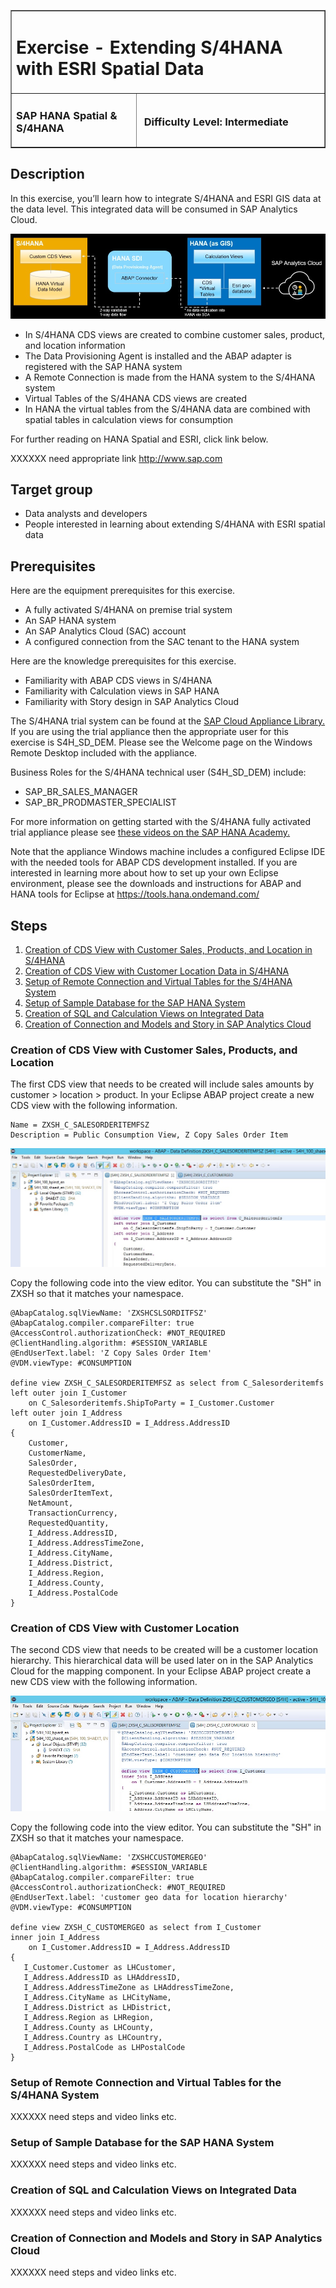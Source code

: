 <table width=100% border=>
<tr><td colspan=2><h1>Exercise - Extending S/4HANA with ESRI Spatial Data</h1></td></tr>
<tr><td width=40%><h3>SAP HANA Spatial & S/4HANA</h3></td><td width=60%><h3>&nbsp;Difficulty Level: Intermediate</h3></td></tr>
</table>


## Description
In this exercise, you’ll learn how to integrate S/4HANA and ESRI GIS data at the data level. This integrated data will be consumed in SAP Analytics Cloud.

<img src="images/s4HpEsriDemoArch02.jpg">    

* In S/4HANA CDS views are created to combine customer sales, product, and location information
* The Data Provisioning Agent is installed and the ABAP adapter is registered with the SAP HANA system
* A Remote Connection is made from the HANA system to the S/4HANA system
* Virtual Tables of the S/4HANA CDS views are created
* In HANA the virtual tables from the S/4HANA data are combined with spatial tables in calculation views for consumption

For further reading on HANA Spatial and ESRI, click link below.

XXXXXX need appropriate link <http://www.sap.com>


## Target group

* Data analysts and developers
* People interested in learning about extending S/4HANA with ESRI spatial data  


## Prerequisites
  
Here are the equipment prerequisites for this exercise.

* A fully activated S/4HANA on premise trial system
* An SAP HANA system 
* An SAP Analytics Cloud (SAC) account
* A configured connection from the SAC tenant to the HANA system

Here are the knowledge prerequisites for this exercise.

* Familiarity with ABAP CDS views in S/4HANA
* Familiarity with Calculation views in SAP HANA
* Familiarity with Story design in SAP Analytics Cloud

The S/4HANA trial system can be found at the [SAP Cloud Appliance Library.](https://cal.sap.com/console/tenant_5XPSH094G71U#/solutions/4dd49282-86ec-4e78-8b40-ef0c237012fa) If you are using the trial appliance then the appropriate user for this exercise is S4H_SD_DEM. Please see the Welcome page on the Windows Remote Desktop included with the appliance. 

Business Roles for the S/4HANA technical user (S4H_SD_DEM) include:
* SAP_BR_SALES_MANAGER
* SAP_BR_PRODMASTER_SPECIALIST

For more information on getting started with the S/4HANA fully activated trial appliance please see [these videos on the SAP HANA Academy.](https://www.youtube.com/playlist?list=PLkzo92owKnVwCbYmnsFkPQ8hCyzGmXO8_)

Note that the appliance Windows machine includes a configured Eclipse IDE with the needed tools for ABAP CDS development installed. If you are interested in learning more about how to set up your own Eclipse environment, please see the downloads and instructions for ABAP and HANA tools for Eclipse at https://tools.hana.ondemand.com/

## Steps

1. [Creation of CDS View with Customer Sales, Products, and Location in S/4HANA](#cdsview1)
1. [Creation of CDS View with Customer Location Data in S/4HANA](#cdsview2)
1. [Setup of Remote Connection and Virtual Tables for the S/4HANA System](#remotecon)
1. [Setup of Sample Database for the SAP HANA System](#remotecon)
1. [Creation of SQL and Calculation Views on Integrated Data](#remotecon)
1. [Creation of Connection and Models and Story in SAP Analytics Cloud](#remotecon)

### <a name="cdsview1"></a> Creation of CDS View with Customer Sales, Products, and Location

The first CDS view that needs to be created will include sales amounts by customer > location > product. In your Eclipse ABAP project create a new CDS view with the following information.

```
Name = ZXSH_C_SALESORDERITEMFSZ
Description = Public Consumption View, Z Copy Sales Order Item
```

<img src="images/s4HpEsriDemoPics01.jpg">

Copy the following code into the view editor. You can substitute the "SH" in ZXSH so that it matches your namespace.
	
```
@AbapCatalog.sqlViewName: 'ZXSHCSLSORDITFSZ'
@AbapCatalog.compiler.compareFilter: true
@AccessControl.authorizationCheck: #NOT_REQUIRED
@ClientHandling.algorithm: #SESSION_VARIABLE
@EndUserText.label: 'Z Copy Sales Order Item'
@VDM.viewType: #CONSUMPTION

define view ZXSH_C_SALESORDERITEMFSZ as select from C_Salesorderitemfs
left outer join I_Customer
    on C_Salesorderitemfs.ShipToParty = I_Customer.Customer
left outer join I_Address
    on I_Customer.AddressID = I_Address.AddressID
{
    Customer,
    CustomerName,
    SalesOrder,
    RequestedDeliveryDate,
    SalesOrderItem,
    SalesOrderItemText,
    NetAmount,
    TransactionCurrency,
    RequestedQuantity,
    I_Address.AddressID,
    I_Address.AddressTimeZone,
    I_Address.CityName,
    I_Address.District,
    I_Address.Region,
    I_Address.County,
    I_Address.PostalCode
}
```

### <a name="cdsview2"></a> Creation of CDS View with Customer Location

The second CDS view that needs to be created will be a customer location hierarchy. This hierarchical data will be used later on in the SAP Analytics Cloud for the mapping component. In your Eclipse ABAP project create a new CDS view with the following information.

<img src="images/s4HpEsriDemoPics02.jpg">

Copy the following code into the view editor. You can substitute the "SH" in ZXSH so that it matches your namespace.

```
@AbapCatalog.sqlViewName: 'ZXSHCCUSTOMERGEO'
@ClientHandling.algorithm: #SESSION_VARIABLE
@AbapCatalog.compiler.compareFilter: true
@AccessControl.authorizationCheck: #NOT_REQUIRED
@EndUserText.label: 'customer geo data for location hierarchy'
@VDM.viewType: #CONSUMPTION

define view ZXSH_C_CUSTOMERGEO as select from I_Customer 
inner join I_Address
    on I_Customer.AddressID = I_Address.AddressID
{
   I_Customer.Customer as LHCustomer,
   I_Address.AddressID as LHAddressID, 
   I_Address.AddressTimeZone as LHAddressTimeZone, 
   I_Address.CityName as LHCityName,
   I_Address.District as LHDistrict,
   I_Address.Region as LHRegion,
   I_Address.County as LHCounty,
   I_Address.Country as LHCountry,
   I_Address.PostalCode as LHPostalCode
}
```

### <a name="remotecon"></a> Setup of Remote Connection and Virtual Tables for the S/4HANA System

XXXXXX need steps and video links etc.


### <a name="remotecon"></a> Setup of Sample Database for the SAP HANA System

XXXXXX need steps and video links etc.	


### <a name="remotecon"></a> Creation of SQL and Calculation Views on Integrated Data

XXXXXX need steps and video links etc.		


### <a name="remotecon"></a> Creation of Connection and Models and Story in SAP Analytics Cloud

XXXXXX need steps and video links etc.		

